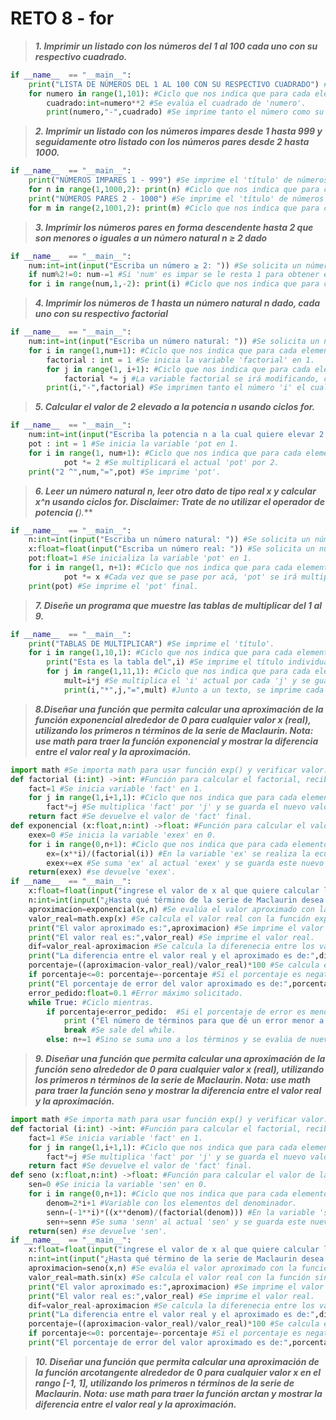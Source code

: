 # RETO 8 - for
>***1. Imprimir un listado con los números del 1 al 100 cada uno con su respectivo cuadrado.***
```python
if __name__  == "__main__":
    print("LISTA DE NÚMEROS DEL 1 AL 100 CON SU RESPECTIVO CUADRADO") #Imprime el 'título' de la lista.
    for numero in range(1,101): #Ciclo que nos indica que para cada elemento 'numero', en el rango 1 a 100 (ya que el 101 no cuenta) se va a avanzar de uno en uno y se realizará...
        cuadrado:int=numero**2 #Se evalúa el cuadrado de 'numero'.
        print(numero,"-",cuadrado) #Se imprime tanto el número como su cuadrado, separado por un guión.
```
>***2. Imprimir un listado con los números impares desde 1 hasta 999 y seguidamente otro listado con los números pares desde 2 hasta 1000.***
```python
if __name__  == "__main__":
    print("NÚMEROS IMPARES 1 - 999") #Se imprime el 'título' de números impares.
    for n in range(1,1000,2): print(n) #Ciclo que nos indica que para cada elemento 'n', en el rango 1 a 999 (no incluye el 1000), se irá avanzando de dos en dos para solo tener los números impares y se irán imprimiendo.
    print("NÚMEROS PARES 2 - 1000") #Se imprime el 'título' de números pares.
    for m in range(2,1001,2): print(m) #Ciclo que nos indica que para cada elemento 'm', en el rango 2 a 1000 (no incluye el 1001), se irá avanzando de dos en dos para solo tener los números pares y se irán imprimiendo.
```
>***3. Imprimir los números pares en forma descendente hasta 2 que son menores o iguales a un número natural n ≥ 2 dado***
```python
if __name__  == "__main__":
    num:int=int(input("Escriba un número ≥ 2: ")) #Se solicita un número 'num'.
    if num%2!=0: num-=1 #Si 'num' es impar se le resta 1 para obtener el número par inmediatamente anterior.
    for i in range(num,1,-2): print(i) #Ciclo que nos indica que para cada elemento 'i', en el rango 'num' a 1, disminuyendo de 2 en 2 (para obtener solo pares), se imprimirá 'i'.
```
>***4. Imprimir los números de 1 hasta un número natural n dado, cada uno con su respectivo factorial***
```python
if __name__  == "__main__":
    num:int=int(input("Escriba un número natural: ")) #Se solicita un número natural.
    for i in range(1,num+1): #Ciclo que nos indica que para cada elemento 'i', en el rango 1 a 'num', se irá avanzando de uno en uno y... 
        factorial : int = 1 #Se inicia la variable 'factorial' en 1.
        for j in range(1, i+1): #Ciclo que nos indica que para cada elemento 'j', en el rango 1 a 'i', se irá avanzando de uno en uno y...
            factorial *= j #La variable factorial se irá modificando, cada vez multiplicándoce por el atual 'j'.
        print(i,"-",factorial) #Se imprimen tanto el número 'i' el cual llegará hasta 'num' y al lado su respectivo factorial.
```
>***5. Calcular el valor de 2 elevado a la potencia n usando ciclos for.***
```python
if __name__  == "__main__":
    num:int=int(input("Escriba la potencia n a la cual quiere elevar 2: ")) #Se solicita un número para la potencia n.
    pot : int = 1 #Se inicia la variable 'pot en 1.
    for i in range(1, num+1): #Ciclo que nos indica que para cada elemento 'i', en el rango 1 a 'num', aumentando de 1 en 1 ...
            pot *= 2 #Se multiplicará el actual 'pot' por 2.
    print("2 ^",num,"=",pot) #Se imprime 'pot'.
```
>***6. Leer un número natural n, leer otro dato de tipo real x y calcular x^n usando ciclos for. Disclaimer: Trate de no utilizar el operador de potencia (**).***
```python
if __name__  == "__main__":
    n:int=int(input("Escriba un número natural: ")) #Se solicita un número natural.
    x:float=float(input("Escriba un número real: ")) #Se solicita un número real.
    pot:float=1 #Se inicializa la variable 'pot' en 1.
    for i in range(1, n+1): #Ciclo que nos indica que para cada elemento 'i', en el rango 1 a 'n', aumentando de uno en uno...
            pot *= x #Cada vez que se pase por acá, 'pot' se irá multiplicando por 'x'.
    print(pot) #Se imprime el 'pot' final.
```
>***7. Diseñe un programa que muestre las tablas de multiplicar del 1 al 9.***
```python
if __name__  == "__main__":
    print("TABLAS DE MULTIPLICAR") #Se imprime el 'título'.
    for i in range(1,10,1): #Ciclo que nos indica que para cada elemento 'i', en el rango 1 a 10 (para llegar hasta 9), avanzando de uno en uno, se hará lo siguiente...
        print("Esta es la tabla del",i) #Se imprime el título individual de cada tabla.
        for j in range(1,11,1): #Ciclo que nos indica que para cada elemento 'j', en el rango 1 a 11 (para llegar hasta 10), avanzando de uno en uno, se hará lo siguiente...
            mult=i*j #Se multiplica el 'i' actual por cada 'j' y se guadra en 'mult'.
            print(i,"*",j,"=",mult) #Junto a un texto, se imprime cada 'mult'.
```
>***8.Diseñar una función que permita calcular una aproximación de la función exponencial alrededor de 0 para cualquier valor x (real), utilizando los primeros n términos de la serie de Maclaurin. Nota: use math para traer la función exponencial y mostrar la diferencia entre el valor real y la aproximación.***
```python
import math #Se importa math para usar función exp() y verificar valor.
def factorial (i:int) ->int: #Función para calcular el factorial, recibe entero y entrega entero.
    fact=1 #Se inicia variable 'fact' en 1.
    for j in range(1,i+1,1): #Ciclo que nos indica que para cada elemento 'j', en el rango 1 a 'i' de uno en uno, se hará...
        fact*=j #Se multiplica 'fact' por 'j' y se guarda el nuevo valor en 'fact'
    return fact #Se devuelve el valor de 'fact' final.
def exponencial (x:float,n:int) ->float: #Función para calcular el valor de la función exponencial aproximado.
    exex=0 #Se inicia la variable 'exex' en 0.
    for i in range(0,n+1): #Ciclo que nos indica que para cada elemento 'i', en el rango 0 a 'n' de uno en uno, se hará...
        ex=(x**i)/(factorial(i)) #En la variable 'ex' se realiza la ecuación para el valor 'i' que se tiene.
        exex+=ex #Se suma 'ex' al actual 'exex' y se guarda este nuevo valor en 'exex'.
    return(exex) #se devuelve 'exex'.
if __name__  == "__main__":
    x:float=float(input("ingrese el valor de x al que quiere calcular la función exponencial: ")) #Se solicita el exponente.
    n:int=int(input("¿Hasta qué término de la serie de Maclaurin desea utilizar? ")) #Se solicita la cantidad de términos que se desean usar.
    aproximacion=exponencial(x,n) #Se evalúa el valor aproximado con la función exponencial(), enviando como argumentos x y n.
    valor_real=math.exp(x) #Se calcula el valor real con la función exp() de math.
    print("El valor aproximado es:",aproximacion) #Se imprime el valor aproximado.
    print("El valor real es:",valor_real) #Se imprime el valor real.
    dif=valor_real-aproximacion #Se calcula la diferenecia entre los valores.
    print("La diferencia entre el valor real y el aproximado es de:",dif) #Se imprime la diferencia.
    porcentaje=((aproximacion-valor_real)/valor_real)*100 #Se calcula el porcentaje de error.
    if porcentaje<=0: porcentaje=-porcentaje #Si el porcentaje es negativo, se multiplica por menos para que dé positivo.
    print("El porcentaje de error del valor aproximado es de:",porcentaje,"%") #Se imprime el porcentaje de error.
    error_pedido:float=0.1 #Error máximo solicitado.
    while True: #Ciclo mientras.
        if porcentaje<error_pedido:  #Si el porcentaje de error es menor a 0.1...
            print ("El número de términos para que dé un error menor a 0.1% es de:",n) #Se imprime el número de términos que se usaron.
            break #Se sale del while.
        else: n+=1 #Sino se suma uno a los términos y se evalúa de nuevo.
```
>***9. Diseñar una función que permita calcular una aproximación de la función seno alrededor de 0 para cualquier valor x (real), utilizando los primeros n términos de la serie de Maclaurin. Nota: use math para traer la función seno y mostrar la diferencia entre el valor real y la aproximación.***
```python
import math #Se importa math para usar función exp() y verificar valor.
def factorial (i:int) ->int: #Función para calcular el factorial, recibe entero y entrega entero.
    fact=1 #Se inicia variable 'fact' en 1.
    for j in range(1,i+1,1): #Ciclo que nos indica que para cada elemento 'j', en el rango 1 a 'i' de uno en uno, se hará...
        fact*=j #Se multiplica 'fact' por 'j' y se guarda el nuevo valor en 'fact'
    return fact #Se devuelve el valor de 'fact' final.
def seno (x:float,n:int) ->float: #Función para calcular el valor de la función seno aproximado.
    sen=0 #Se inicia la variable 'sen' en 0.
    for i in range(0,n+1): #Ciclo que nos indica que para cada elemento 'i', en el rango 0 a 'n' de uno en uno, se hará...
        denom=2*i+1 #Variable con los elementos del denominador.
        senn=(-1**i)*((x**denom)/(factorial(denom))) #En la variable 'senn' se realiza la ecuación para el valor 'i' que se tiene.
        sen+=senn #Se suma 'senn' al actual 'sen' y se guarda este nuevo valor en 'sen'.
    return(sen) #se devuelve 'sen'.
if __name__  == "__main__":
    x:float=float(input("ingrese el valor de x al que quiere calcular la función senoidal: ")) #Se solicita el ángulo.
    n:int=int(input("¿Hasta qué término de la serie de Maclaurin desea utilizar? ")) #Se solicita la cantidad de términos que se desean usar.
    aproximacion=seno(x,n) #Se evalúa el valor aproximado con la función seno(), enviando como argumentos x y n.
    valor_real=math.sin(x) #Se calcula el valor real con la función sin() de math.
    print("El valor aproximado es:",aproximacion) #Se imprime el valor aproximado.
    print("El valor real es:",valor_real) #Se imprime el valor real.
    dif=valor_real-aproximacion #Se calcula la diferenecia entre los valores.
    print("La diferencia entre el valor real y el aproximado es de:",dif) #Se imprime la diferencia.
    porcentaje=((aproximacion-valor_real)/valor_real)*100 #Se calcula el porcentaje de error.
    if porcentaje<=0: porcentaje=-porcentaje #Si el porcentaje es negativo, se multiplica por menos para que dé positivo.
    print("El porcentaje de error del valor aproximado es de:",porcentaje,"%") #Se imprime el porcentaje de error.
```
>***10. Diseñar una función que permita calcular una aproximación de la función arcotangente alrededor de 0 para cualquier valor x en el rango [-1, 1], utilizando los primeros n términos de la serie de Maclaurin. Nota: use math para traer la función arctan y mostrar la diferencia entre el valor real y la aproximación.***
```python
```
